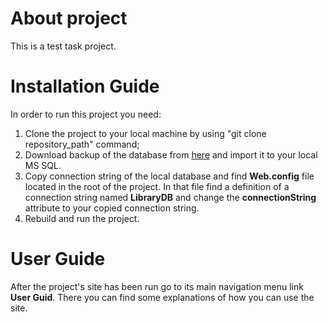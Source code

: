 # About project
This is a test task project.

# Installation Guide
In order to run this project you need:
1. Clone the project to your local machine by using "git clone repository_path" command;
2. Download backup of the database from [here](https://drive.google.com/open?id=1r59gHE0ZcInlzbNVdCHWtJz9ca_I7anx) and import it to your local MS SQL.
3. Copy connection string of the local database and find **Web.config** file located in the root of the project. In that file find a definition of a connection string named **LibraryDB** and change the **connectionString** attribute to your copied connection string.
4. Rebuild and run the project.

# User Guide
After the project's site has been run go to its main navigation menu link **User Guid**. There you can find some explanations of how you can use the site. 
